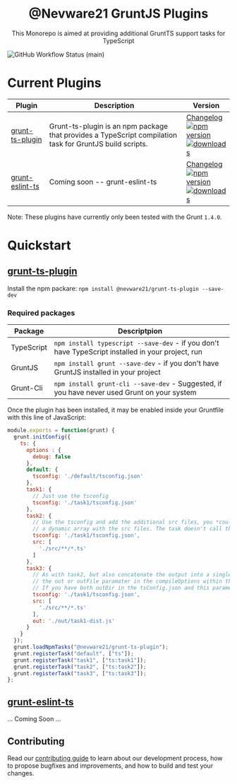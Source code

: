 <h1 align="center">@Nevware21 GruntJS Plugins</h1>

<p align="center">This Monorepo is aimed at providing additional GruntTS support tasks for TypeScript</p>

![GitHub Workflow Status (main)](https://img.shields.io/github/workflow/status/nevware21/grunt-plugins/NodeCI/main)

# Current Plugins

| Plugin | Description | Version
|--------|---------|------------------
| [grunt-ts-plugin](./ts-plugin) | Grunt-ts-plugin is an npm package that provides a TypeScript compilation task for GruntJS build scripts. | [Changelog](./ts-plugin/CHANGELOG.md) <br /> [![npm version](https://badge.fury.io/js/%40nevware21%2Fgrunt-ts-plugin.svg)](https://badge.fury.io/js/%40nevware21%2Fgrunt-ts-plugin) <br /> [![downloads](https://img.shields.io/npm/dm/%40nevware21/grunt-ts-plugin.svg)](https://img.shields.io/npm/dm/%40nevware21/grunt-ts-plugin)
| [grunt-eslint-ts](./eslint-ts-plugin) | Coming soon -- grunt-eslint-ts |  [Changelog](./eslint-ts-plugin/CHANGELOG.md)  <br /> [![npm version](https://badge.fury.io/js/%40nevware21%2Fgrunt-eslint-ts.svg)](https://badge.fury.io/js/%40nevware21%2Fgrunt-eslint-ts) <br /> [![downloads](https://img.shields.io/npm/dm/%40nevware21/grunt-eslint-ts.svg)](https://img.shields.io/npm/dm/%40nevware21/grunt-eslint-ts)

Note: These plugins have currently only been tested with the Grunt `1.4.0`.

# Quickstart

## [grunt-ts-plugin](./ts-plugin/README.md)

Install the npm packare: `npm install @nevware21/grunt-ts-plugin --save-dev`

### Required packages

| Package | Descriptpion
|---------|----------------------
| TypeScript | `npm install typescript --save-dev` - if you don't have TypeScript installed in your project, run
| GruntJS | `npm install grunt --save-dev` - if you don't have GruntJS installed in your project
| Grunt-Cli | `npm install grunt-cli --save-dev` - Suggested, if you have never used Grunt on your system

Once the plugin has been installed, it may be enabled inside your Gruntfile with this line of JavaScript:

```js
module.exports = function(grunt) {
  grunt.initConfig({
    ts: {
      options : {
        debug: false
      },
      default: {
        tsconfig: './default/tsconfig.json'
      },
      task1: {
        // Just use the tsconfig
        tsconfig: './task1/tsconfig.json'
      },
      task2: {
        // Use the tsconfig and add the additional src files, you *could* call a function to return
        // a dynamic array with the src files. The task doesn't call the function it expects a string[].
        tsconfig: './task1/tsconfig.json',
        src: [
          './src/**/*.ts'
        ]
      },
      task3: {
        // As with task2, but also concatenate the output into a single file, this is the same as defining
        // the out or outFile paramater in the compileOptions within the tsconfig.json.
        // If you have both outDir in the tsConfig.json and this parameter -- this value will be ignored.
        tsconfig: './task1/tsconfig.json',
        src: [
          './src/**/*.ts'
        ],
        out: './out/task1-dist.js'
      }
    }
  });
  grunt.loadNpmTasks("@nevware21/grunt-ts-plugin");
  grunt.registerTask("default", ["ts"]);
  grunt.registerTask("task1", ["ts:task1"]);
  grunt.registerTask("task2", ["ts:task2"]);
  grunt.registerTask("task3", ["ts:task3"]);
};
```

## [grunt-eslint-ts](./eslint-ts-plugin/README.md)

... Coming Soon ...

## Contributing

Read our [contributing guide](./CONTRIBUTING.md) to learn about our development process, how to propose bugfixes and improvements, and how to build and test your changes.
